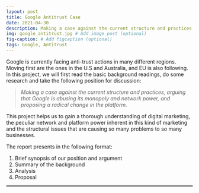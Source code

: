 ```yaml
---
layout: post
title: Google Antitrust Case
date: 2021-04-30
description: Making a case against the current structure and practices, arguing that Google is abusing its monopoly and network power, and proposing a radical change in the platform
img: google_antitrust.jpg # Add image post (optional)
fig-caption: # Add figcaption (optional)
tags: Google, Antitrust
---
```


Google is currently facing anti-trust actions in many different regions. Moving first are the ones in the U.S and Australia, and EU is also following. In this project, we will first read the basic background readings, do some research and take the following position for discussion:  
>_Making a case against the current structure and practices, arguing that Google is abusing its monopoly and network power, and proposing a radical change in the platform._  

This project helps us to gain a thorough understanding of digital marketing, the peculiar network and platform power inherent in this kind of marketing and the structural issues that are causing so many problems to so many businesses.  

The report presents in the following format:  

1.	Brief synopsis of our position and argument  
2.	Summary of the background  
3.	Analysis  
4.	Proposal  

<hr style="border:1.5px solid gray">




